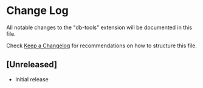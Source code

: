 # Change Log

All notable changes to the "db-tools" extension will be documented in this file.

Check [Keep a Changelog](http://keepachangelog.com/) for recommendations on how to structure this file.

## [Unreleased]

- Initial release